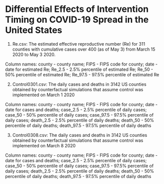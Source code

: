 # Differential Effects of Intervention Timing on COVID-19 Spread in the United States

1. Re.csv: The estimated effective reproductive number (Re) for 311 counties with cumulative cases over 400 (as of May 3) from March 15 2020 to May 3 2020.

Column names: county - county name; FIPS - FIPS code for county; date - date for estimated Re; Re_2.5 - 2.5% percentile of estimated Re; Re_50 - 50% percentile of estimated Re; Re_97.5 - 97.5% percentile of estimated Re

2. Control0301.csv: The daily cases and deaths in 3142 US counties obtained by counterfactual simulations that assume control was implemented on March 1 2020

Column names: county - county name; FIPS - FIPS code for county; date - date for cases and deaths; case_2.5 - 2.5% percentile of daily cases; case_50 - 50% percentile of daily cases; case_97.5 - 97.5% percentile of daily cases; death_2.5 - 2.5% percentile of daily deaths; death_50 - 50% percentile of daily deaths; death_97.5 - 97.5% percentile of daily deaths

3. Control0308.csv: The daily cases and deaths in 3142 US counties obtained by counterfactual simulations that assume control was implemented on March 8 2020

Column names: county - county name; FIPS - FIPS code for county; date - date for cases and deaths; case_2.5 - 2.5% percentile of daily cases; case_50 - 50% percentile of daily cases; case_97.5 - 97.5% percentile of daily cases; death_2.5 - 2.5% percentile of daily deaths; death_50 - 50% percentile of daily deaths; death_97.5 - 97.5% percentile of daily deaths

